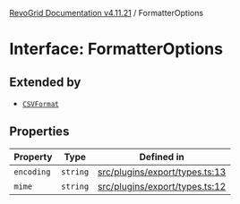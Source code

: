 [RevoGrid Documentation v4.11.21](README.md) / FormatterOptions

# Interface: FormatterOptions

## Extended by

- [`CSVFormat`](Interface.CSVFormat.md)

## Properties

| Property | Type | Defined in |
| ------ | ------ | ------ |
| `encoding` | `string` | [src/plugins/export/types.ts:13](https://github.com/revolist/revogrid/blob/a0e7ff1e32285a85a0644789b55a183ad196d0cf/src/plugins/export/types.ts#L13) |
| `mime` | `string` | [src/plugins/export/types.ts:12](https://github.com/revolist/revogrid/blob/a0e7ff1e32285a85a0644789b55a183ad196d0cf/src/plugins/export/types.ts#L12) |
